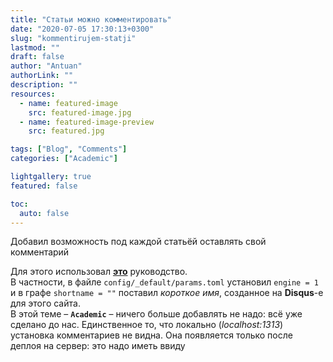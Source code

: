 ```yaml
---
title: "Статьи можно комментировать"
date: "2020-07-05 17:30:13+0300"
slug: "kommentirujem-statji"
lastmod: ""
draft: false
author: "Antuan"
authorLink: ""
description: ""
resources:
  - name: featured-image
    src: featured-image.jpg
  - name: featured-image-preview
    src: featured.jpg

tags: ["Blog", "Comments"]
categories: ["Academic"]

lightgallery: true
featured: false

toc:
  auto: false
---
```


Добавил возможность под каждой статьёй оставлять свой комментарий
<!--more-->
Для этого использовал [**это**](https://sourcethemes.com/academic/docs/customization/#comments) руководство.  
В частности, в файле `config/_default/params.toml` установил `engine = 1` и в графе `shortname = ""` поставил *короткое имя*, созданное на **Disqus**-e для этого сайта.  
В этой теме – **`Academic`** – ничего больше добавлять не надо: всё уже сделано до нас. Единственное то, что локально (*localhost:1313*) установка комментариев не видна. Она появляется только после деплоя на сервер: это надо иметь ввиду
